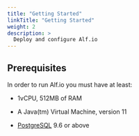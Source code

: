 ```yaml
---
title: "Getting Started"
linkTitle: "Getting Started"
weight: 2
description: >
  Deploy and configure Alf.io
---
```


## Prerequisites

In order to run Alf.io you must have at least:

- 1vCPU, 512MB of RAM

- A Java(tm) Virtual Machine, version 11

- [PostgreSQL](https://postgresql.org) 9.6 or above
